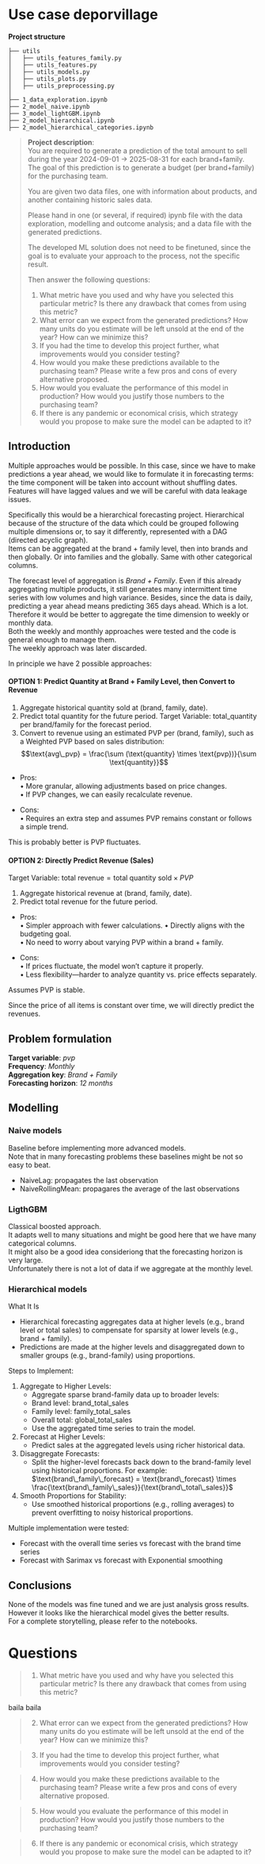 # Use case deporvillage

__Project structure__  

```
├── utils
│   ├── utils_features_family.py  
│   ├── utils_features.py
│   ├── utils_models.py
│   ├── utils_plots.py
│   ├── utils_preprocessing.py
│
├── 1_data_exploration.ipynb
├── 2_model_naive.ipynb
├── 3_model_lightGBM.ipynb
├── 2_model_hierarchical.ipynb
├── 2_model_hierarchical_categories.ipynb
```



> __Project description__:  
> You are required to generate a prediction of the total amount to sell during the year
2024-09-01 → 2025-08-31 for each brand+family. The goal of this prediction is to generate a
budget (per brand+family) for the purchasing team.  
> 
> You are given two data files, one with information about products, and another containing
historic sales data.  
> 
> Please hand in one (or several, if required) ipynb file with the data exploration, modelling
and outcome analysis; and a data file with the generated predictions.  
> 
> The developed ML solution does not need to be finetuned, since the goal is to evaluate your
approach to the process, not the specific result.  
> 
> Then answer the following questions:  
> 1. What metric have you used and why have you selected this particular metric? Is
there any drawback that comes from using this metric?  
> 2. What error can we expect from the generated predictions? How many units do you
estimate will be left unsold at the end of the year? How can we minimize this?  
> 3. If you had the time to develop this project further, what improvements would you
consider testing?  
> 4. How would you make these predictions available to the purchasing team? Please
write a few pros and cons of every alternative proposed.  
> 5. How would you evaluate the performance of this model in production? How would
you justify those numbers to the purchasing team?  
> 6. If there is any pandemic or economical crisis, which strategy would you propose to
make sure the model can be adapted to it?   


## Introduction

Multiple approaches would be possible. In this case, since we have to make predictions a 
year ahead, we would like to formulate it in forecasting terms: the time component will
be taken into account without shuffling dates. Features will have lagged values and we will
be careful with data leakage issues.  

Specifically this would be a hierarchical forecasting project. Hierarchical because of the
structure of the data which could be grouped following multiple dimensions or, to say it
differently, represented with a DAG (directed acyclic graph).  
Items can be aggregated at the brand + family level, then into brands and then globally. 
Or into families and the globally. Same with other categorical columns.

The forecast level of aggregation is *Brand + Family*. Even if this already aggregating 
multiple products, it still generates many intermittent time series with low volumes and
high variance. Besides, since the data is daily, predicting a year ahead means predicting 365 days ahead.
Which is a lot.  
Therefore it would be better to aggregate the time dimension to weekly or monthly data.  
Both the weekly and monthly approaches were tested and the code is general enough to manage them.  
The weekly approach was later discarded.  

In principle we have 2 possible approaches:

#### OPTION 1: Predict Quantity at Brand + Family Level, then Convert to Revenue  

1.	Aggregate historical quantity sold at (brand, family, date).
2.	Predict total quantity for the future period. Target Variable: total_quantity per brand/family for the forecast period.
3.	Convert to revenue using an estimated PVP per (brand, family), such as a Weighted PVP based on sales distribution:
$$\text{avg\_pvp} = \frac{\sum (\text{quantity} \times \text{pvp})}{\sum \text{quantity}}$$

- Pros:  
	•	More granular, allowing adjustments based on price changes.  
	•	If PVP changes, we can easily recalculate revenue.  

- Cons:  
	•	Requires an extra step and assumes PVP remains constant or follows a simple trend.    

This is probably better is PVP fluctuates.  


#### OPTION 2: Directly Predict Revenue (Sales)  

Target Variable: $\text{total revenue} = \text{total quantity sold} × PVP$  

1.	Aggregate historical revenue at (brand, family, date).
2.	Predict total revenue for the future period. 

- Pros:  
	•	Simpler approach with fewer calculations.
	•	Directly aligns with the budgeting goal.  
    •   No need to worry about varying PVP within a brand + family.

- Cons:  
	•	If prices fluctuate, the model won’t capture it properly.  
	•	Less flexibility—harder to analyze quantity vs. price effects separately.  

Assumes PVP is stable.   

Since the price of all items is constant over time, we will directly predict the revenues.  



## Problem formulation

__Target variable__: *pvp*  
__Frequency__: *Monthly*  
__Aggregation key__: *Brand + Family*  
__Forecasting horizon__: *12 months*  


## Modelling
### Naive models

Baseline before implementing more advanced models.  
Note that in many forecasting problems these baselines might be not so easy to beat.  

- NaiveLag: propagates the last observation
- NaiveRollingMean: propagares the average of the last observations

### LigthGBM

Classical boosted approach.  
It adapts well to many situations and might be good here that we have many categorical columns.  
It might also be a good idea consideriong that the forecasting horizon is very large.  
Unfortunately there is not a lot of data if we aggregate at the monthly level.

### Hierarchical models

What It Is   
- Hierarchical forecasting aggregates data at higher levels (e.g., brand level or total sales) to compensate for sparsity at lower levels (e.g., brand + family).   
- Predictions are made at the higher levels and disaggregated down to smaller groups (e.g., brand-family) using proportions.   
  
Steps to Implement:

1.	Aggregate to Higher Levels:   
	- Aggregate sparse brand-family data up to broader levels:   
	- Brand level: brand_total_sales  
	- Family level: family_total_sales  
	- Overall total: global_total_sales  
	- Use the aggregated time series to train the model.  
2.	Forecast at Higher Levels:   
	- Predict sales at the aggregated levels using richer historical data.  
3.	Disaggregate Forecasts:  
	- Split the higher-level forecasts back down to the brand-family level using historical proportions. For example:
$\text{brand\_family\_forecast} = \text{brand\_forecast} \times \frac{\text{brand\_family\_sales}}{\text{brand\_total\_sales}}$  
4.	Smooth Proportions for Stability:  
	- Use smoothed historical proportions (e.g., rolling averages) to prevent overfitting to noisy historical proportions.   


Multiple implementation were tested:
- Forecast with the overall time series vs forecast with the brand time series
- Forecast with Sarimax vs forecast with Exponential smoothing

## Conclusions

None of the models was fine tuned and we are just analysis gross results.  
However it looks like the hierarchical model gives the better results.  
For a complete storytelling, please refer to the notebooks.


# Questions

> 1. What metric have you used and why have you selected this particular metric? Is
there any drawback that comes from using this metric?  

baila baila

> 2. What error can we expect from the generated predictions? How many units do you
estimate will be left unsold at the end of the year? How can we minimize this?  


> 3. If you had the time to develop this project further, what improvements would you
consider testing?  


> 4. How would you make these predictions available to the purchasing team? Please
write a few pros and cons of every alternative proposed.  


> 5. How would you evaluate the performance of this model in production? How would
you justify those numbers to the purchasing team?  


> 6. If there is any pandemic or economical crisis, which strategy would you propose to
make sure the model can be adapted to it?  